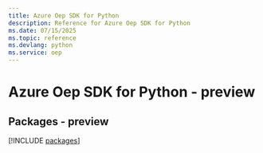 ```yaml
---
title: Azure Oep SDK for Python
description: Reference for Azure Oep SDK for Python
ms.date: 07/15/2025
ms.topic: reference
ms.devlang: python
ms.service: oep
---
```

# Azure Oep SDK for Python - preview
## Packages - preview
[!INCLUDE [packages](oep-index.md)]